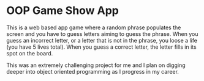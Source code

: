 # OOP Game Show App
 
This is a web based app game where a random phrase populates the screen and you have to guess letters aiming to guess the phrase.
When you guess an incorrect letter, or a letter that is not in the phrase, you loose a life (you have 5 lives total). When you guess 
a correct letter, the letter fills in its spot on the board.

This was an extremely challenging project for me and I plan on digging deeper into object oriented programming as I progress in
my career.